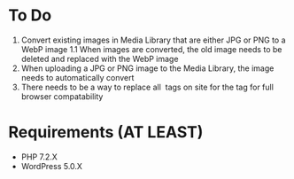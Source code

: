 # To Do
1. Convert existing images in Media Library that are either JPG or PNG to a WebP image
1.1 When images are converted, the old image needs to be deleted and replaced with the WebP image
2. When uploading a JPG or PNG image to the Media Library, the image needs to automatically convert
3. There needs to be a way to replace all <img> tags on site for the <picture> tag for full browser compatability

# Requirements (AT LEAST)
- PHP 7.2.X
- WordPress 5.0.X